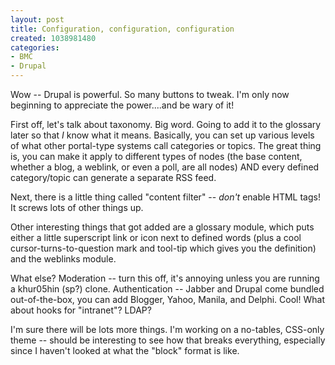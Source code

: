 ```yaml
--- 
layout: post
title: Configuration, configuration, configuration
created: 1038981480
categories: 
- BMC
- Drupal
---
```

Wow -- Drupal is powerful. So many buttons to tweak. I'm only now beginning to appreciate the power....and be wary of it!

First off, let's talk about taxonomy. Big word. Going to add it to the glossary later so that *I* know what it means. Basically, you can set up various levels of what other portal-type systems call categories or topics. The great thing is, you can make it apply to different types of nodes (the base content, whether a blog, a weblink, or even a poll, are all nodes) AND every defined category/topic can generate a separate RSS feed.

Next, there is a little thing called "content filter" -- *don't* enable HTML tags! It screws lots of other things up.

Other interesting things that got added are a glossary module, which puts either a little superscript link or icon next to defined words (plus a cool cursor-turns-to-question mark and tool-tip which gives you the definition) and the weblinks module.

What else? Moderation -- turn this off, it's annoying unless you are running a khur05hin (sp?) clone. Authentication -- Jabber and Drupal come bundled out-of-the-box, you can add Blogger, Yahoo, Manila, and Delphi. Cool! What about hooks for "intranet"? LDAP?

I'm sure there will be lots more things. I'm working on a no-tables, CSS-only theme -- should be interesting to see how that breaks everything, especially since I haven't looked at what the "block" format is like.
